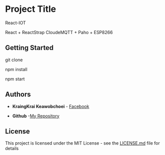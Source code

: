 # Project Title

React-IOT

React + ReactStrap 
CloudeMQTT + Paho + ESP8266 

## Getting Started

git clone 

npm install

npm start

## Authors

- **KraingKrai Keawobchoei** - [Facebook](https://web.facebook.com/profile.php?id=100007416645579)

- **Github** -[My Repository](https://github.com/KengKKK)

## License

This project is licensed under the MIT License - see the [LICENSE.md](LICENSE.md) file for details
